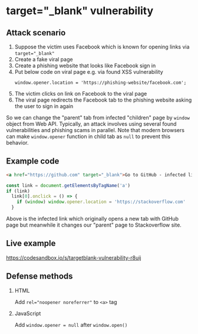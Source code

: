 # target="\_blank" vulnerability

## Attack scenario

1. Suppose the victim uses Facebook which is known for opening links via `target="_blank"`
2. Create a fake viral page
3. Create a phishing website that looks like Facebook sign in
4. Put below code on viral page e.g. via found XSS vulnerability
   ```
   window.opener.location = 'https://phishing-website/facebook.com';
   ```
5. The victim clicks on link on Facebook to the viral page
6. The viral page redirects the Facebook tab to the phishing website asking the user to sign in again

So we can change the "parent" tab from infected "children" page by `window` object from Web API. Typically, an attack involves using several found vulnerabilities and phishing scams in parallel. Note that modern browsers can make `window.opener` function in child tab as `null` to prevent this behavior.

## Example code

```html
<a href="https://github.com" target="_blank">Go to GitHub - infected link</a>
```

```js
const link = document.getElementsByTagName('a')
if (link)
  link[0].onclick = () => {
    if (window) window.opener.location = 'https://stackoverflow.com'
  }
```

Above is the infected link which originally opens a new tab with GitHub page but meanwhile it changes our "parent" page to Stackoverflow site.

## Live example

https://codesandbox.io/s/targetblank-vulnerability-r8uij

## Defense methods

1. HTML

   Add `rel="noopener noreferrer"` to `<a>` tag

2. JavaScript

   Add `window.opener = null` after `window.open()`
